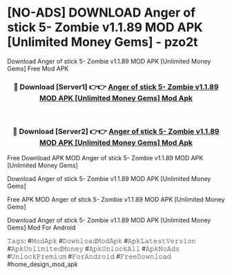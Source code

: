 # [NO-ADS] DOWNLOAD Anger of stick 5- Zombie v1.1.89 MOD APK [Unlimited Money Gems] - pzo2t
Download Anger of stick 5- Zombie v1.1.89 MOD APK [Unlimited Money Gems] Free Mod APK

<div align="center">
<h3>🔴 Download [Server1] 👉👉 <a href="https://apk-comot.site?title=Anger_of_stick_5-_Zombie_v1.1.89_MOD_APK_[Unlimited_Money_Gems]">Anger of stick 5- Zombie v1.1.89 MOD APK [Unlimited Money Gems] Mod Apk</a></h3><br>

<h3>🔴 Download [Server2] 👉👉 <a href="https://apk-comot.site?title=Anger_of_stick_5-_Zombie_v1.1.89_MOD_APK_[Unlimited_Money_Gems]">Anger of stick 5- Zombie v1.1.89 MOD APK [Unlimited Money Gems] Mod Apk</a></h3>
</div>


Free Download APK MOD Anger of stick 5- Zombie v1.1.89 MOD APK [Unlimited Money Gems]

Download Anger of stick 5- Zombie v1.1.89 MOD APK [Unlimited Money Gems] 

Free APK MOD Anger of stick 5- Zombie v1.1.89 MOD APK [Unlimited Money Gems] 

Download Anger of stick 5- Zombie v1.1.89 MOD APK [Unlimited Money Gems] Mod For Android

𝚃𝚊𝚐𝚜: #𝙼𝚘𝚍𝙰𝚙𝚔 #𝙳𝚘𝚠𝚗𝚕𝚘𝚊𝚍𝙼𝚘𝚍𝙰𝚙𝚔 #𝙰𝚙𝚔𝙻𝚊𝚝𝚎𝚜𝚝𝚅𝚎𝚛𝚜𝚒𝚘𝚗 #𝙰𝚙𝚔𝚄𝚗𝚕𝚒𝚖𝚒𝚝𝚎𝚍𝙼𝚘𝚗𝚎𝚢 #𝙰𝚙𝚔𝚄𝚗𝚕𝚘𝚌𝚔𝙰𝚕𝚕 #𝙰𝚙𝚔𝙽𝚘𝙰𝚍𝚜 #𝚄𝚗𝚕𝚘𝚌𝚔𝙿𝚛𝚎𝚖𝚒𝚞𝚖 #𝙵𝚘𝚛𝙰𝚗𝚍𝚛𝚘𝚒𝚍 #𝙵𝚛𝚎𝚎𝙳𝚘𝚠𝚗𝚕𝚘𝚊𝚍 #home_design_mod_apk